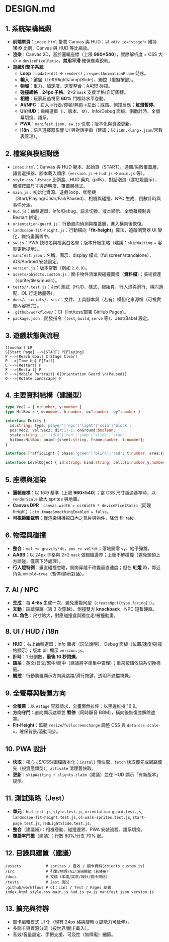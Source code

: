 # DESIGN.md 
## 1. 系統架構概觀
- **前端單頁**：`index.html` 掛載 Canvas 與 HUD；以 `<div id="stage">` 維持 **16:9** 比例，Canvas 與 HUD 等比縮放。
- **渲染**：Canvas 2D，基於邏輯座標（上限 **960×540**），實際解析度 = CSS 大小 × `devicePixelRatio`，**禁用平滑** 確保像素銳利。
- **遊戲引擎子系統**
  - **Loop**：`update(dt)` → `render()`；`requestAnimationFrame` 時序。
  - **輸入**：鍵盤（Left/Right/Jump/Slide）、觸控（虛擬按鍵）。
  - **物理**：重力、加速度、速度整合；AABB 碰撞。
  - **碰撞網格**：**24px 子格**、2×2 `mask` 支援半格/自訂圖樣。
  - **相機**：玩家超過視窗 **60%** 門檻時水平卷動。
  - **AI/NPC**：右入→行走/停頓/奔跑→左出；踩踏、側撞反應；**紅燈暫停**。
  - **UI/HUD**：齒輪選單（ℹ、版本、⚙）、Info/Debug 面板、倒數計時、全螢幕切換、語系。
  - **PWA**：`manifest.json`、`sw.js` 快取；版本化與資源更新。
  - **i18n**：語言選擇器影響 UI 與對話字串（建議：以 `i18n.<lang>.json`/常數表管理）。

## 2. 檔案與模組對應
- `index.html`：Canvas 與 HUD 範本、起始頁（START）、通關/失敗覆蓋層、語言選擇器、腳本載入順序（`version.js` → `hud.js` → `main.js` 等）。
- `style.css`：`#stage` 比例盒、HUD 藥丸（pills）、對話泡泡（含紅燈圖示）、觸控按鈕尺寸與透明度、覆蓋層樣式。
- `main.js`：初始化資源、遊戲 loop、狀態機（Start/Playing/Clear/Fail/Paused）、相機與碰撞、NPC 生成、倒數計時與事件分派。
- `hud.js`：齒輪選單、Info/Debug、語言切換、版本顯示、全螢幕控制與 Restart 綁定。
- `orientation-guard.js`：行動直向偵測與覆蓋層，進入橫向後恢復。
- `landscape-fit-height.js`：行動橫向「**fit-height**」算法，追蹤瀏覽器 UI 變化，維持畫面置中。
- `sw.js`：PWA 快取名與檔案白名單；版本升級策略（建議：`skipWaiting` + 客製更新提示）。
- `manifest.json`：名稱、圖示、display 模式（fullscreen/standalone），iOS/Android 安裝設定。
- `version.js`：版本常數（例如 `2.0.0`）。
- `assets/objects.custom.js`：關卡物件清單與碰撞圖樣（**資料檔**）；美術資產（sprite/tiles/music）。
- `tests/*.test.js`：Jest 測試（HUD、樣式、起始頁、行人燈與滑行、橫向適配、OL 行走動畫等）。
- `docs/`、`scripts/`、`src/`：文件、工具腳本與（若有）模組化來源檔（可視實際內容補完）。
- `.github/workflows/`：CI（lint/test/部署 GitHub Pages）。
- `package.json`：開發指令（`test`, `build`, `serve` 等）、Jest/Babel 設定。

## 3. 遊戲狀態與流程
```mermaid
flowchart LR
S[Start Page] -->|START| P[Playing]
P -->|Reach Goal| C[Stage Clear]
P -->|Time Up| F[Fail]
C -->|Restart| P
F -->|Restart| P
P -->|Mobile Portrait| O[Orientation Guard \n(Paused)]
O -->|Rotate Landscape| P
```

## 4. 主要資料結構（建議型）
```ts
type Vec2 = { x:number, y:number }
type HitBox = { w:number, h:number, ox?:number, oy?:number }

interface Entity {
  id:string; type:'player'|'npc'|'light'|'coin'|'block';
  pos:Vec2; vel:Vec2; dir:1|-1; onGround:boolean;
  state:string; // 'idle'|'run'|'jump'|'slide'|'stun'...
  hitbox:HitBox; anim?:{sheet:string, frame:number, t:number};
}

interface TrafficLight { phase:'green'|'blink'|'red'; t:number; area:{x:number,y:number,w:number,h:number} }

interface LevelObject { id:string; kind:string; cell:{x:number,y:number}; mask:[0|1,0|1,0|1,0|1]; solid?:boolean; trigger?:boolean }
```

## 5. 座標與渲染
- **邏輯座標**：以 16:9 基準（上限 **960×540**）；當 CSS 尺寸超過基準時，以 `renderScale` 放大 sprites 與地圖。
- **Canvas DPR**：`canvas.width = cssWidth * devicePixelRatio`（同理 height）；`ctx.imageSmoothingEnabled = false`。
- **可視範圍裁剪**：僅渲染相機視口內之瓦片與物件，降低 fill rate。

## 6. 物理與碰撞
- **整合**：`vel += gravity*dt`，`pos += vel*dt`；落地歸零 `vy`、給予彈跳。
- **AABB**：以 24px 子格與 2×2 `mask` 做細緻邊界；上衝不解碰撞（避免頭頂上方誤碰，僅落下時處理）。
- **行人燈特例**：垂直碰撞忽略，側向穿越不改變垂直速度；但在 **紅燈** 時，鄰近角色 `onHold=true`（暫停/顯示對話）。

## 7. AI / NPC
- **生成**：每 **4–8s** 生成一次，避免重複同型（`createNpc({type,facing})`）。
- **互動**：踩踏彈跳（第 3 次穿越）、側撞雙方 **knockback**，NPC 短暫硬直。
- **OL 角色**：尺寸略大，對應碰撞盒與獨立走/被撞動畫。

## 8. UI / HUD / i18n
- **HUD**：右上齒輪選單；Info 面板（玩法說明）、Debug 面板（位置/速度/碰撞格顯示）；版本 pill 顯示 `version.js`。
- **計時**：1 分倒數，**最後 10 秒閃爍**。
- **語系**：英文/日文/繁中/簡中（建議將字串集中管理）；重來按鈕依語系切換標籤。
- **觸控**：行動裝置顯示方向與跳躍/滑行按鍵，透明不遮擋視覺。

## 9. 全螢幕與裝置方向
- **全螢幕**：以 `#stage` 容器請求，全畫面無拉伸；以黑邊維持 16:9。
- **方向守門**：直向顯示遮罩並 **暫停**（同時靜音 BGM），橫向後恢復並解除遮罩。
- **Fit-Height**：監聽 `resize`/`fullscreenchange` 調整 CSS 與 `data-css-scale-x`，確保背景/滾動同步。

## 10. PWA 設計
- **快取**：核心 JS/CSS/圖檔版本化；`install` 預快取、`fetch` 快取優先或網路優先（視資產類型），`activate` 清理舊快取。
- **更新**：`skipWaiting + clients.claim`（建議）並在 HUD 顯示「有新版本」提示。

## 11. 測試策略（Jest）
- **單元**：`hud.test.js`, `style.test.js`, `orientation-guard.test.js`, `landscape-fit-height.test.js`, `ol-walk-sprites.test.js`, `start-page.test.js`, `redLightSlide.test.js`。
- **整合**（建議補）：相機卷動、碰撞邊界、PWA 安裝流程、語系切換。
- **覆蓋率門檻**（建議）：行數 80%/分支 70% 起。

## 12. 目錄與建置（建議）
```
/assets           # sprites / 音效 / 關卡資料(objects.custom.js)
/src              # 引擎/物理/AI/渲染模組（若使用）
/docs             # 文檔（本檔/需求/設計/關卡規格）
/tests            # Jest 測試
.github/workflows # CI：Lint / Test / Pages 部署
index.html style.css main.js hud.js sw.js manifest.json version.js
```

## 13. 擴充與待辦
- 關卡編輯模式 UI 化（現有 24px 格與旋轉 `Q` 鍵能力可延伸）。
- 多關卡與資源分流（按世界/關卡載入）。
- 音效/音量設定、手把支援、可及性（無障礙）細節。
